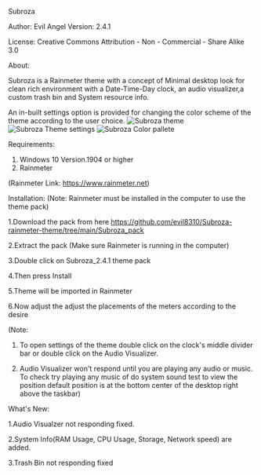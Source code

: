 Subroza

Author: Evil Angel
Version: 2.4.1

License: Creative Commons Attribution - Non - Commercial - Share Alike 3.0

About:

Subroza is a Rainmeter theme with a concept of Minimal desktop look for clean rich environment with a Date-Time-Day clock, an audio visualizer,a custom trash bin and System resource info. 

An in-built settings option is provided for changing the color scheme of the theme according to the user choice.
![Subroza theme](https://user-images.githubusercontent.com/89610180/222977539-9453bd53-e4d8-4cef-a5eb-933fb51b7f6f.png)
![Subroza Theme settings](https://user-images.githubusercontent.com/89610180/222977375-0517ef4b-9e7d-4f17-b591-6b88b4ca7eac.png)
![Subroza Color pallete](https://user-images.githubusercontent.com/89610180/222977388-c0995455-9d42-4f37-a112-2e92804a9d95.png)

Requirements:
1. Windows 10 Version.1904 or higher
2. Rainmeter

(Rainmeter Link: https://www.rainmeter.net)

Installation:
(Note: Rainmeter must be installed in the computer to use the theme pack)

1.Download the pack from here https://github.com/evil8310/Subroza-rainmeter-theme/tree/main/Subroza_pack

2.Extract the pack
(Make sure Rainmeter is running in the computer)

3.Double click on Subroza_2.4.1 theme pack

4.Then press Install

5.Theme will be imported in Rainmeter

6.Now adjust the adjust the placements of the meters according to the desire


(Note: 
1. To open settings of the theme double click on the clock's middle divider bar or double click on the Audio Visualizer.
       
2. Audio Visualizer won't respond until you are playing any audio or music. To check try playing any music of do system sound test to view the position default position is at the bottom center of the desktop right above the taskbar)

What's New:

1.Audio Visualzer not responding fixed.

2.System Info(RAM Usage, CPU Usage, Storage, Network speed) are added.

3.Trash Bin not responding fixed
